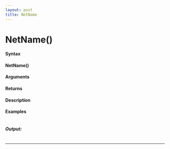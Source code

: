 ```yaml
---
layout: post
title: NetName
---
```


# NetName()


#### Syntax

#### NetName()

#### Arguments

#### Returns

#### Description

#### Examples

```

```

##### Output:

```

```

---